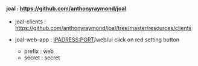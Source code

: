 #### joal : https://github.com/anthonyraymond/joal

- joal-clients : https://github.com/anthonyraymond/joal/tree/master/resources/clients

- joal-web-app : <IPADRESS:PORT>/web/ui
  click on red setting button

  - prefix : web
  - secret : secret
